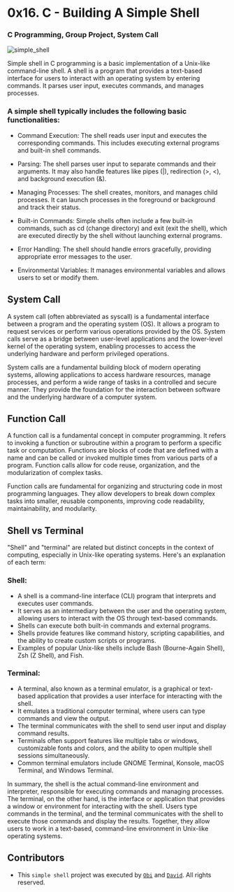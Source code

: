 # 0x16. C - Building A Simple Shell
### C Programming, Group Project, System Call 

![simple_shell](https://github.com/daviewisdm/simple_shell/assets/91734251/a7a97b4c-7f63-44bd-a21e-561395f8605f)

Simple shell in C programming is a basic implementation of a Unix-like command-line shell. A shell is a program that provides a text-based interface for users to interact with an operating system by entering commands. It parses user input, executes commands, and manages processes.

### A simple shell typically includes the following basic functionalities:

- Command Execution: The shell reads user input and executes the corresponding commands. This includes executing external programs and built-in shell commands.

- Parsing: The shell parses user input to separate commands and their arguments. It may also handle features like pipes (|), redirection (>, <), and background execution (&).

- Managing Processes: The shell creates, monitors, and manages child processes. It can launch processes in the foreground or background and track their status.

- Built-in Commands: Simple shells often include a few built-in commands, such as cd (change directory) and exit (exit the shell), which are executed directly by the shell without launching external programs.

- Error Handling: The shell should handle errors gracefully, providing appropriate error messages to the user.

- Environmental Variables: It manages environmental variables and allows users to set or modify them.

## System Call
 
A system call (often abbreviated as syscall) is a fundamental interface between a program and the operating system (OS). It allows a program to request services or perform various operations provided by the OS. System calls serve as a bridge between user-level applications and the lower-level kernel of the operating system, enabling processes to access the underlying hardware and perform privileged operations.

System calls are a fundamental building block of modern operating systems, allowing applications to access hardware resources, manage processes, and perform a wide range of tasks in a controlled and secure manner. They provide the foundation for the interaction between software and the underlying hardware of a computer system.

## Function Call

A function call is a fundamental concept in computer programming. It refers to invoking a function or subroutine within a program to perform a specific task or computation. Functions are blocks of code that are defined with a name and can be called or invoked multiple times from various parts of a program. Function calls allow for code reuse, organization, and the modularization of complex tasks.

Function calls are fundamental for organizing and structuring code in most programming languages. They allow developers to break down complex tasks into smaller, reusable components, improving code readability, maintainability, and modularity.

## Shell vs Terminal

"Shell" and "terminal" are related but distinct concepts in the context of computing, especially in Unix-like operating systems. Here's an explanation of each term:

### Shell:

- A shell is a command-line interface (CLI) program that interprets and executes user commands.
- It serves as an intermediary between the user and the operating system, allowing users to interact with the OS through text-based commands.
- Shells can execute both built-in commands and external programs.
- Shells provide features like command history, scripting capabilities, and the ability to create custom scripts or programs.
- Examples of popular Unix-like shells include Bash (Bourne-Again Shell), Zsh (Z Shell), and Fish.

### Terminal:

- A terminal, also known as a terminal emulator, is a graphical or text-based application that provides a user interface for interacting with the shell.
- It emulates a traditional computer terminal, where users can type commands and view the output.
- The terminal communicates with the shell to send user input and display command results.
- Terminals often support features like multiple tabs or windows, customizable fonts and colors, and the ability to open multiple shell sessions simultaneously.
- Common terminal emulators include GNOME Terminal, Konsole, macOS Terminal, and Windows Terminal.

In summary, the shell is the actual command-line environment and interpreter, responsible for executing commands and managing processes. The terminal, on the other hand, is the interface or application that provides a window or environment for interacting with the shell. Users type commands in the terminal, and the terminal communicates with the shell to execute those commands and display the results. Together, they allow users to work in a text-based, command-line environment in Unix-like operating systems.

## Contributors
- This `simple shell` project was executed by [`Obi`](https://github.com/obithelight) and [`David`](https://github.com/daviewisdm). All rights reserved.
